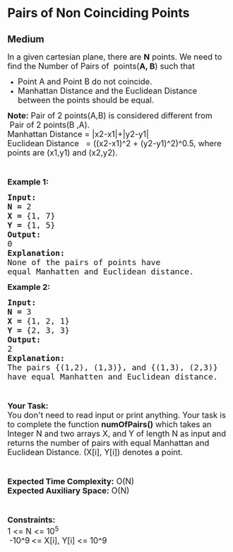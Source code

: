 # Pairs of Non Coinciding Points
## Medium 
<div class="problem-statement">
                <p></p><p><span style="font-size:18px">In a given cartesian plane, there are <strong>N</strong> points. We need to find the Number of Pairs of &nbsp;points(<strong>A, B</strong>) such that</span></p>

<ul>
	<li><span style="font-size:18px">Point A and Point B do not coincide.</span></li>
	<li><span style="font-size:18px">Manhattan Distance&nbsp;and the Euclidean Distance between the points should be equal.</span></li>
</ul>

<p><span style="font-size:18px"><strong>Note:</strong> Pair of 2 points(A,B) is considered different from &nbsp;Pair of 2 points(B ,A).<br>
Manhattan Distance = |x2-x1|+|y2-y1|</span><br>
<span style="font-size:18px">Euclidean Distance &nbsp; = ((x2-x1)^2 + (y2-y1)^2)^0.5, where points are (x1,y1) and (x2,y2).</span></p>

<p>&nbsp;</p>

<p><span style="font-size:18px"><strong>Example 1:</strong></span></p>

<pre><span style="font-size:18px"><strong>Input:</strong></span>
<span style="font-size:18px"><strong>N = </strong></span><span style="font-size:18px">2</span>
<span style="font-size:18px"><strong>X = </strong>{1, 7}</span>
<span style="font-size:18px"><strong>Y = </strong>{1, 5}</span>
<span style="font-size:18px"><strong>Output:</strong></span>
<span style="font-size:18px">0</span>
<span style="font-size:18px"><strong>Explanation:</strong></span>
<span style="font-size:18px">None of the pairs of points have
equal Manhatten and Euclidean distance.</span></pre>

<p><span style="font-size:18px"><strong>Example 2:</strong></span></p>

<pre><span style="font-size:18px"><strong>Input:</strong></span>
<span style="font-size:18px"><strong>N = </strong></span><span style="font-size:18px">3</span>
<span style="font-size:18px"><strong>X = </strong>{1, 2, 1}</span>
<span style="font-size:18px"><strong>Y = </strong>{2, 3, 3}</span>
<span style="font-size:18px"><strong>Output:</strong></span>
<span style="font-size:18px">2</span>
<span style="font-size:18px"><strong>Explanation:</strong></span>
<span style="font-size:18px">The pairs {(1,2), (1,3)}, and {(1,3), (2,3)}
have equal Manhatten and Euclidean distance.</span></pre>

<p>&nbsp;</p>

<p><span style="font-size:18px"><strong>Your Task:</strong><br>
You don't need to read input or print anything. Your task is to complete the function <strong>numOfPairs()</strong> which takes an Integer N and two arrays X, and Y of length N as input and returns the number of pairs with equal Manhattan and Euclidean Distance. (X[i], Y[i]) denotes a point.</span></p>

<p>&nbsp;</p>

<p><span style="font-size:18px"><strong>Expected Time Complexity:</strong> O(N)<br>
<strong>Expected Auxiliary Space:</strong> O(N)</span></p>

<p>&nbsp;</p>

<p><span style="font-size:18px"><strong>Constraints:</strong></span><br>
<span style="font-size:18px">1 &lt;= N &lt;= 10<sup>5</sup></span><br>
&nbsp;<span style="font-size:18px">-10^9</span> <span style="font-size:18px">&lt;= X[i], Y[i] &lt;= 10^9</span></p>
 <p></p>
            </div>